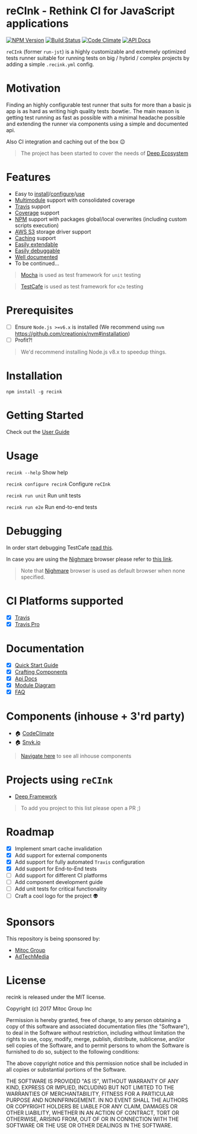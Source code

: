 reCInk - Rethink CI for JavaScript applications
===============================================

[![NPM Version](https://img.shields.io/npm/v/recink.svg?maxAge=0)](https://npmjs.org/package/recink)
[![Build Status](https://travis-ci.org/MitocGroup/reCInk.svg?branch=master&maxAge=0)](https://travis-ci.org/MitocGroup/reCInk)
[![Code Climate](https://codeclimate.com/github/MitocGroup/reCInk/badges/gpa.svg?maxAge=0)](https://codeclimate.com/github/MitocGroup/reCInk)
[![API Docs](https://mitocgroup.github.io/reCInk/api/badge.svg?maxAge=0)](https://mitocgroup.github.io/reCInk/api/)

`reCInk` (former `run-jst`) is a highly customizable and extremely optimized tests runner
suitable for running tests on big / hybrid / complex projects by adding a simple `.recink.yml` config.

# Motivation

Finding an highly configurable test runner that suits for more than a basic js app
is as hard as writing high quality tests :bowtie:. The main reason is getting test running as fast as possible
with a minimal headache possible and extending the runner via components using a simple and documented api.

Also CI integration and caching out of the box :wink:

> The project has been started to cover the needs of [Deep Ecosystem](https://github.com/MitocGroup/deep-framework)

# Features

- Easy to [install](https://github.com/MitocGroup/reCInk#installation)/[configure](https://github.com/MitocGroup/reCInk/blob/master/docs/guide.md#configuring-github-project)/[use](https://github.com/MitocGroup/reCInk#usage)
- [Multimodule](https://github.com/MitocGroup/deep-framework/blob/master/.recink.yml#L58) support with consolidated coverage
- [Travis](https://travis-ci.org) support
- [Coverage](https://istanbul.js.org) support
- [NPM](https://www.npmjs.com) support with packages global/local overwrites (including custom scripts execution)
- [AWS S3](https://aws.amazon.com/s3/) storage driver support
- [Caching](https://github.com/MitocGroup/reCInk/blob/master/bin/templates/.recink.yml#L10) support
- [Easily extendable](https://github.com/MitocGroup/reCInk#components-inhouse--3rd-party)
- [Easily debuggable](https://github.com/MitocGroup/reCInk#debugging)
- [Well documented](https://github.com/MitocGroup/reCInk#documentation)
- To be continued...

> [Mocha](http://mochajs.org) is used as test framework for `unit` testing

> [TestCafe](https://devexpress.github.io/testcafe/) is used as test framework for `e2e` testing

# Prerequisites

- [ ] Ensure `Node.js >=v6.x` is installed (We recommend using `nvm` https://github.com/creationix/nvm#installation)
- [ ] Profit?!

> We'd recommend installing Node.js v8.x to speedup things.

# Installation

`npm install -g recink`

# Getting Started

Check out the [User Guide](https://github.com/MitocGroup/reCInk/blob/master/docs/guide.md#configuring-github-project)

# Usage

`recink --help` Show help

`recink configure recink` Configure `reCInk`

`recink run unit` Run unit tests

`recink run e2e` Run end-to-end tests

# Debugging

In order start debugging TestCafe [read this](http://devexpress.github.io/testcafe/documentation/test-api/debugging.html).

In case you are using the [Nighmare](https://github.com/ryx/testcafe-browser-provider-nightmare) browser please refer to [this link](https://github.com/ryx/testcafe-browser-provider-nightmare#debugging).

> Note that [Nighmare](https://github.com/ryx/testcafe-browser-provider-nightmare) browser is used as default browser when none specified.

# CI Platforms supported

- [x] [Travis](https://travis-ci.org)
- [x] [Travis Pro](https://travis-ci.com)

# Documentation

- [x] [Quick Start Guide](https://github.com/MitocGroup/reCInk/blob/master/docs/guide.md)
- [x] [Crafting Components](https://github.com/MitocGroup/reCInk/blob/master/docs/component-guide.md)
- [x] [Api Docs](https://mitocgroup.github.io/reCInk/api/identifiers.html)
- [x] [Module Diagram](https://mitocgroup.github.io/reCInk/module-diagram.html)
- [x] [FAQ](https://github.com/MitocGroup/reCInk/blob/master/docs/faq.md)

# Components (inhouse + 3'rd party)

- :house: [CodeClimate](https://github.com/MitocGroup/reCInk/blob/master/components/codeclimate/README.md)
- :house: [Snyk.io](https://github.com/MitocGroup/reCInk/blob/master/components/snyk/README.md)

> [Navigate here](https://github.com/MitocGroup/reCInk/tree/master/components) to see all inhouse components

# Projects using `reCInk`

- [Deep Framework](https://github.com/MitocGroup/deep-framework)

> To add you project to this list please open a PR ;)

# Roadmap

- [x] Implement smart cache invalidation
- [x] Add support for external components
- [x] Add support for fully automated `Travis` configuration 
- [x] Add support for End-to-End tests
- [ ] Add support for different CI platforms
- [ ] Add component development guide
- [ ] Add unit tests for critical functionality
- [ ] Craft a cool logo for the project :alien:

# Sponsors

This repository is being sponsored by:

- [Mitoc Group](https://www.mitocgroup.com)
- [AdTechMedia](https://www.adtechmedia.io)

# License

recink is released under the MIT license.

Copyright (c) 2017 Mitoc Group Inc

Permission is hereby granted, free of charge, to any person obtaining a copy
of this software and associated documentation files (the "Software"), to deal
in the Software without restriction, including without limitation the rights
to use, copy, modify, merge, publish, distribute, sublicense, and/or sell
copies of the Software, and to permit persons to whom the Software is
furnished to do so, subject to the following conditions:

The above copyright notice and this permission notice shall be included in all
copies or substantial portions of the Software.

THE SOFTWARE IS PROVIDED "AS IS", WITHOUT WARRANTY OF ANY KIND, EXPRESS OR
IMPLIED, INCLUDING BUT NOT LIMITED TO THE WARRANTIES OF MERCHANTABILITY,
FITNESS FOR A PARTICULAR PURPOSE AND NONINFRINGEMENT. IN NO EVENT SHALL THE
AUTHORS OR COPYRIGHT HOLDERS BE LIABLE FOR ANY CLAIM, DAMAGES OR OTHER
LIABILITY, WHETHER IN AN ACTION OF CONTRACT, TORT OR OTHERWISE, ARISING FROM,
OUT OF OR IN CONNECTION WITH THE SOFTWARE OR THE USE OR OTHER DEALINGS IN THE
SOFTWARE.

